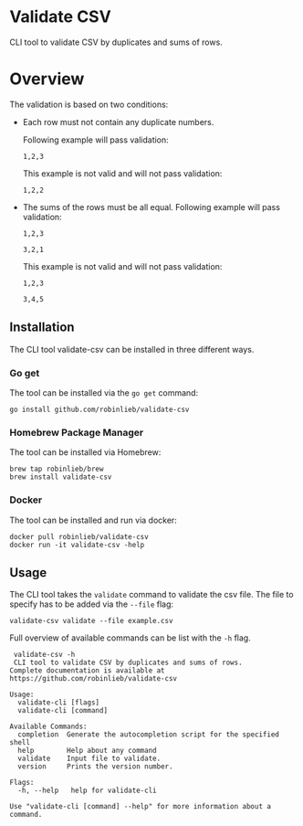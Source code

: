 # Validate CSV
CLI tool to validate CSV by duplicates and sums of rows.

# Overview

The validation is based on two conditions:
- Each row must not contain any duplicate numbers.
  
  Following example will pass validation:
  
  `1,2,3`

  This example is not valid and will not pass validation:
  
  `1,2,2`
- The sums of the rows must be all equal.
  Following example will pass validation:
  
  `1,2,3`

  `3,2,1`

  This example is not valid and will not pass validation:
  
  `1,2,3`

  `3,4,5`


## Installation

The CLI tool validate-csv can be installed in three different ways.

### Go get

The tool can be installed via the `go get` command:

```
go install github.com/robinlieb/validate-csv
```

### Homebrew Package Manager

The tool can be installed via Homebrew: 
```
brew tap robinlieb/brew
brew install validate-csv
```

### Docker

The tool can be installed and run via docker:

```
docker pull robinlieb/validate-csv
docker run -it validate-csv -help
```

## Usage

The CLI tool takes the `validate` command to validate the csv file. The file to specify has to be added via the `--file` flag:

```
validate-csv validate --file example.csv
```

Full overview of available commands can be list with the `-h` flag.
```
 validate-csv -h
 CLI tool to validate CSV by duplicates and sums of rows.
Complete documentation is available at https://github.com/robinlieb/validate-csv

Usage:
  validate-cli [flags]
  validate-cli [command]

Available Commands:
  completion  Generate the autocompletion script for the specified shell
  help        Help about any command
  validate    Input file to validate.
  version     Prints the version number.

Flags:
  -h, --help   help for validate-cli

Use "validate-cli [command] --help" for more information about a command.
```